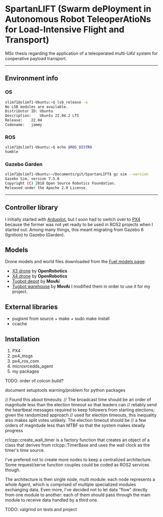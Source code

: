 # SpartanLIFT (Swarm dePloyment in Autonomous Robot TeleoperAtioNs for Load-Intensive Flight and Transport)

MSc thesis regarding the application of a teleoperated multi-UAV system for cooperative payload transport.

---

## Environment info
### OS
```bash
slim71@slim71-Ubuntu:~$ lsb_release -a
No LSB modules are available.
Distributor ID:	Ubuntu
Description:	Ubuntu 22.04.2 LTS
Release:	22.04
Codename:	jammy
```

### ROS
```bash
slim71@slim71-Ubuntu:~$ echo $ROS_DISTRO 
humble
```
### Gazebo Garden
```bash
slim71@slim71-Ubuntu:~/Documents/git/SpartanLIFT$ gz sim --version
Gazebo Sim, version 7.5.0
Copyright (C) 2018 Open Source Robotics Foundation.
Released under the Apache 2.0 License.
```

---

## Controller library
I initially started with [Ardupilot](https://ardupilot.org/), but I soon had to switch over to [PX4](https://px4.io/) 
because the former was not yet ready to be used in ROS2 projects when I started out.
Among many things, this meant migrating from Gazebo 6 (Ignition) to Gazebo (Garden).

## Models
Drone models and world files downloaded from the [Fuel models page](https://app.gazebosim.org/fuel/models):
- [X3 drone](https://app.gazebosim.org/OpenRobotics/fuel/models/X3%20UAV%20Config%201) by **OpenRobotics**
- [X4 drone](https://app.gazebosim.org/OpenRobotics/fuel/models/X4%20UAV%20Config%201) by **OpenRobotics**
- [Tugbot depot](https://app.gazebosim.org/MovAi/fuel/worlds/tugbot_depot) by **MovAi**
- [Tugbot warehouse](https://app.gazebosim.org/MovAi/fuel/worlds/tugbot_warehouse) by **MovAi**
I modified them in order to use it for my project.

## External libraries
- pugixml from source + make + sudo make install
- ccache

## Installation

1. PX4
2. px4_msgs
3. px4_ros_com
4. microxrcedds_agent
5. my packages

TODO: order of colcon build?

document setuptools warning/problem for python packages

// Found this about timeouts:
// The broadcast time should be an order of magnitude less than the election timeout so that leaders can
// reliably send the heartbeat messages required to keep followers from starting elections; given the randomized approach 
// used for election timeouts, this inequality also makes split votes unlikely. The election timeout should be
// a few orders of magnitude less than MTBF so that the system makes steady progress

rclcpp::create_wall_timer is a factory function that creates an object of a class that derives from rclcpp::TimerBase and uses the wall clock as the timer's time source.

I've prefered not to create more nodes to keep a centralized architecture. Some request/serve function couples could be coded as ROS2 services though.

The architecture is then single node, multi module: each node represents a whole Agent, which is comprised of multiple specialized modules exchanging data.
Even more, I've decided not to let data "flow" directly from one module to another: each of them should pass through the main module to receive data handled by a third one.

TODO: valgrind on tests and project